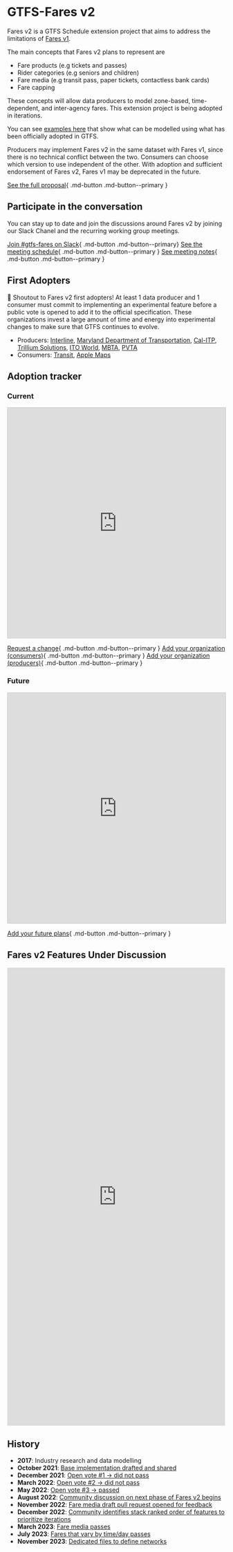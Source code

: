 # GTFS-Fares v2

Fares v2 is a GTFS Schedule extension project that aims to address the limitations of [Fares v1](../../../documentation/schedule/examples/fares-v1/).

The main concepts that Fares v2 plans to represent are

- Fare products (e.g tickets and passes)
- Rider categories (e.g seniors and children)
- Fare media (e.g transit pass, paper tickets, contactless bank cards)
- Fare capping

These concepts will allow data producers to model zone-based, time-dependent, and inter-agency fares. This extension project is being adopted in iterations. 

You can see [examples here](../../../documentation/schedule/examples/fares-v2) that show what can be modelled using what has been officially adopted in GTFS.

Producers may implement Fares v2 in the same dataset with Fares v1, since there is no technical conflict between the two. Consumers can choose which version to use independent of the other. With adoption and sufficient endorsement of Fares v2, Fares v1 may be deprecated in the future.

[See the full proposal](https://share.mobilitydata.org/gtfs-fares-v2){ .md-button .md-button--primary }

## Participate in the conversation
You can stay up to date and join the discussions around Fares v2 by joining our Slack Chanel and the recurring working group meetings.

[Join #gtfs-fares on Slack](https://share.mobilitydata.org/slack){ .md-button .md-button--primary} [See the meeting schedule](https://www.eventbrite.ca/e/specifications-discussions-gtfs-fares-v2-monthly-meetings-tickets-522966225057){ .md-button .md-button--primary } [See meeting notes](https://docs.google.com/document/d/1d3g5bMXupdElCKrdv6rhFNN11mrQgEk-ibA7wdqVLTU/edit){ .md-button .md-button--primary } 

## First Adopters

🎉 Shoutout to Fares v2 first adopters! At least 1 data producer and 1 consumer must commit to implementing an experimental feature before a public vote is opened to add it to the official specification. These organizations invest a large amount of time and energy into experimental changes to make sure that GTFS continues to evolve.

- Producers: <a href="https://www.interline.io/" target="_blank">Interline</a>, <a href="https://www.mta.maryland.gov/developer-resources" target="_blank">Maryland Department of Transportation</a>, <a href="https://dot.ca.gov/cal-itp/cal-itp-gtfs" target="_blank">Cal-ITP</a>, <a href="https://trilliumtransit.com/" target="_blank">Trillium Solutions</a>, <a href="https://www.itoworld.com/" target="_blank">ITO World</a>, <a href="https://www.mbta.com/" target="_blank">MBTA</a>, <a href="http://www.pvta.com/" target="_blank">PVTA</a>
- Consumers: <a href="https://transitapp.com/" target="_blank">Transit</a>, <a href="https://www.apple.com/">Apple Maps</a>

## Adoption tracker
### Current

<iframe class="airtable-embed" src="https://airtable.com/embed/shrZzYzPYao7iExlW?backgroundColor=red&viewControls=on" frameborder="0" onmousewheel="" width="100%" height="533" style="background: transparent; border: 1px solid #ccc;"></iframe>

[Request a change](https://airtable.com/shr8aT0K9bpncmy0V){ .md-button .md-button--primary } [Add your organization (consumers)](https://airtable.com/shr5B6Pl1r9KH9qMX){ .md-button .md-button--primary } [Add your organization (producers)](https://airtable.com/shrn0Afa3TPNkOAEh){ .md-button .md-button--primary }

### Future
<iframe class="airtable-embed" src="https://airtable.com/embed/shrUrgZTO1noUF66R?backgroundColor=red&viewControls=on" frameborder="0" onmousewheel="" width="100%" height="533" style="background: transparent; border: 1px solid #ccc;"></iframe>

[Add your future plans](https://airtable.com/shrvnI40zuFXmDsQI){ .md-button .md-button--primary }

## Fares v2 Features Under Discussion

<iframe src="https://portal.productboard.com/rhk8dbtic1iqakfznucry448" frameborder="0" width="100%", style="min-height:1060px;"></iframe>

## History

- **2017**: Industry research and data modelling
- **October 2021**: <a href="https://github.com/google/transit/pull/286#issue-1026848880" target="_blank">Base implementation drafted and shared</a>
- **December 2021**: <a href="https://github.com/google/transit/pull/286#issuecomment-990258396" target="_blank">Open vote #1 → did not pass</a>
- **March 2022**: <a href="https://github.com/google/transit/pull/286#issuecomment-1080716109" target="_blank">Open vote #2 → did not pass</a>
- **May 2022**: <a href="https://github.com/google/transit/pull/286#issuecomment-1121392932" target="_blank">Open vote #3 → passed</a>
- **August 2022**: <a href="https://github.com/google/transit/issues/341" target="_blank">Community discussion on next phase of Fares v2 begins</a>
- **November 2022**: <a href="https://github.com/google/transit/pull/355" target="_blank">Fare media draft pull request opened for feedback</a>
- **December 2022**: <a href="https://github.com/google/transit/issues/341#issuecomment-1339947915" target="_blank">Community identifies stack ranked order of features to prioritize iterations</a>
- **March 2023**: <a href="https://github.com/google/transit/pull/355#issuecomment-1468326858" target="_blank">Fare media passes</a>
- **July 2023**: <a href="https://github.com/google/transit/pull/357#issuecomment-1653561813" target="_blank">Fares that vary by time/day passes</a>
- **November 2023**: <a href="https://github.com/google/transit/pull/405#issuecomment-1830665141" target="_blank">Dedicated files to define networks</a>
